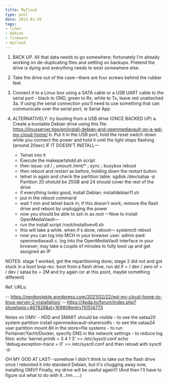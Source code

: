 ```yaml
---
title: MyCloud
type: post
date: 2023-01-29
tags: 
- linux
- debian
- firmware
- mycloud
---
```



1. BACK UP. All that data needs to go somewhere; fortunately I'm already working on de-duplicating files and settling on backups. Pretend the drive is dying and everything needs to exist somewhere else.

2. Take the drive out of the case—there are four screws behind the rubber feet

3. Connect it to a Linux box using a SATA cable or a USB UART cable to the serial port - black to GND, green to Rx, white to Tx, leave red unattached
    3a. if using the serial connection you'll need to use something that can communicate over the serial port, ie Serial App

4. ALTERNATIVELY: try booting from a USB drive (ONCE BACKED UP)
    a. Create a bootable Debian drive using this file:
        https://linuxserver.tips/en/install-debian-and-openmediavault-on-a-wd-my-cloud-home/
    b. Put it in the USB port, hold the reset switch down while you connect the power and hold it until the light stops flashing (around 20sec)
    IF IT DOESN'T INSTALL— 
    - Telnet into it
    - Execute the makepartshdd.sh script
    - then issue:
        cd / ; umount /mnt/* ; sync ; busybox reboot
    - then reboot and restart as before, holding down the restart button
    - telnet in again and check the partition table:
        sgdisk /dev/sataa -p
        Partition 20 sholuld be 25GB and 24 should cover the rest of the drive
    - if everything looks good, install Debian:
        installdebian11.sh
    - put in the reboot command
    - wait 1 min and telnet back in; if this doesn't work, remove the flash drive and reboot by unplugging the power
    - now you should be able to ssh in as root
    —Now to install OpenMediaVault—
    - run the install script
        /root/installomv6.sh
    - this will take a while. when it's done, reboot—
        systemctl reboot
    - now you can log into MCH in your browser
        user: admin
        pwd: openmediavault
    c. log into the OpenMediaVault interface in your browser; may take a couple of minutes to fully boot up and get assigned an IP

NOTES: 
	stage 1 worked, got the repartitioning done; stage 2 did not and got stuck in a boot loop
	rec: boot from a flash drive, run
	dd if = / dev / zero of = / dev / sataa bs = 2M
	and try again (or at this point, maybe something different)

Ref. URLs:

-- https://nerdprojekte.wordpress.com/2021/02/22/wd-my-cloud-home-to-linux-server-2-installation/
-- https://4pda.to/forum/index.php?showtopic=467828&st=16980#entry110514773

Notes on OMV:
    - HDD and SMART should be visible
    - to see the sataa20 system partition install openmediavault-sharerootfs
    - to see the sataa24 user partition mount 8it in the store>file systems
    - to run Portainer/Yacht/Docker, specify DNS in the network settings
    - to reduce log files:
        echo 'kernel.printk = 3 4 1 3' >> /etc/sysctl.conf
        echo 'debug.exception-trace = 0' >> /etc/sysctl.conf
      and then reload with 
        sysctl -p

OH MY GOD AT LAST--somehow I didn't think to take out the flash drive once I rebooted it into standard Debian, but it's chugging away now, installing OMV!! Finally, my drive will be useful again!!! (And then I'll have to figure out what to do with it...hm......)


